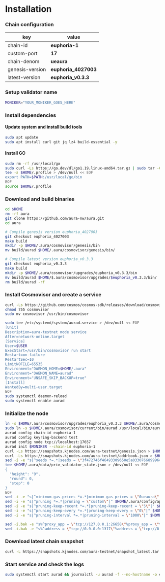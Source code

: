 # Installation

### Chain configuration

| key               | value                  |
| ----------------- | ---------------------- |
| chain-id          | **euphoria-1**        |
| custom-port       | **17**      |
| chain-denom       | **ueaura**     |
| genesis-version   | **euphoria_4027003** |
| latest-version    | **euphoria_v0.3.3**  |

### Setup validator name

```bash
MONIKER="YOUR_MONIKER_GOES_HERE"
```

### Install dependencies

#### Update system and install build tools

```bash
sudo apt update
sudo apt install curl git jq lz4 build-essential -y
```

#### Install GO

```bash
sudo rm -rf /usr/local/go
sudo curl -Ls https://go.dev/dl/go1.19.linux-amd64.tar.gz | sudo tar -C /usr/local -xz
tee -a $HOME/.profile > /dev/null << EOF
export PATH=$PATH:/usr/local/go/bin
EOF
source $HOME/.profile
```

### Download and build binaries

```bash
cd $HOME
rm -rf aura
git clone https://github.com/aura-nw/aura.git
cd aura

# Compile genesis version euphoria_4027003
git checkout euphoria_4027003
make build
mkdir -p $HOME/.aura/cosmovisor/genesis/bin
mv build/aurad $HOME/.aura/cosmovisor/genesis/bin/

# Compile latest version euphoria_v0.3.3
git checkout euphoria_v0.3.3
make build
mkdir -p $HOME/.aura/cosmovisor/upgrades/euphoria_v0.3.3/bin
mv build/aurad $HOME/$.aura/cosmovisor/upgrades/$euphoria_v0.3.3/bin/
rm build/aurad -rf
```

### Install Cosmovisor and create a service

```bash
curl -Ls https://github.com/cosmos/cosmos-sdk/releases/download/cosmovisor%2Fv1.3.0/cosmovisor-v1.3.0-linux-amd64.tar.gz | tar xz
chmod 755 cosmovisor
sudo mv cosmovisor /usr/bin/cosmovisor

sudo tee /etc/systemd/system/aurad.service > /dev/null << EOF
[Unit]
Description=aura-testnet node service
After=network-online.target
[Service]
User=$USER
ExecStart=/usr/bin/cosmovisor run start
Restart=on-failure
RestartSec=10
LimitNOFILE=65535
Environment="DAEMON_HOME=$HOME/.aura"
Environment="DAEMON_NAME=aurad"
Environment="UNSAFE_SKIP_BACKUP=true"
[Install]
WantedBy=multi-user.target
EOF
sudo systemctl daemon-reload
sudo systemctl enable aurad
```

### Initialize the node

```bash
ln -s $HOME/.aura/cosmovisor/upgrades/euphoria_v0.3.3 $HOME/.aura/cosmovisor/current
sudo ln -s $HOME/.aura/cosmovisor/current/bin/aurad /usr/local/bin/aurad
aurad config chain-id euphoria-1
aurad config keyring-backend test
aurad config node tcp://localhost:17657
aurad init $MONIKER --chain-id euphoria-1
curl -Ls https://snapshots.kjnodes.com/aura-testnet/genesis.json > $HOME/.aura/config/genesis.json
curl -Ls https://snapshots.kjnodes.com/aura-testnet/addrbook.json > $HOME/.aura/config/addrbook.json
sed -i -e "s|^seeds *=.*|seeds = \"3f472746f46493309650e5a033076689996c8881@aura-testnet.rpc.kjnodes.com:17659\"|" $HOME/.aura/config/config.toml
tee $HOME/.aura/data/priv_validator_state.json > /dev/null << EOF
{
  "height": "0",
  "round": 0,
  "step": 0
}
EOF
sed -i -e "s|^minimum-gas-prices *=.*|minimum-gas-prices = \"0ueaura\"|" $HOME/.aura/config/app.toml
sed -i -e "s|^pruning *=.*|pruning = \"custom\"|" $HOME/.aura/config/app.toml
sed -i -e "s|^pruning-keep-recent *=.*|pruning-keep-recent = \"5\"|" $HOME/.aura/config/app.toml
sed -i -e "s|^pruning-keep-every *=.*|pruning-keep-every = \"0\"|" $HOME/.aura/config/app.toml
sed -i -e "s|^pruning-interval *=.*|pruning-interval = \"1000\"|" $HOME/.aura/config/app.toml

sed -i.bak -e "s%^proxy_app = \"tcp://127.0.0.1:26658\"%proxy_app = \"tcp://127.0.0.1:17658\"%; s%^laddr = \"tcp://127.0.0.1:26657\"%laddr = \"tcp://127.0.0.1:17657\"%; s%^pprof_laddr = \"localhost:6060\"%pprof_laddr = \"localhost:17060\"%; s%^laddr = \"tcp://0.0.0.0:26656\"%laddr = \"tcp://0.0.0.0:17656\"%; s%^prometheus_listen_addr = \":26660\"%prometheus_listen_addr = \":17660\"%" $HOME/.aura/config/config.toml
sed -i.bak -e "s%^address = \"tcp://0.0.0.0:1317\"%address = \"tcp://0.0.0.0:17317\"%; s%^address = \":8080\"%address = \":17080\"%; s%^address = \"0.0.0.0:9090\"%address = \"0.0.0.0:17090\"%; s%^address = \"0.0.0.0:9091\"%address = \"0.0.0.0:17091\"%; s%^address = \"0.0.0.0:8545\"%address = \"0.0.0.0:17545\"%; s%^ws-address = \"0.0.0.0:8546\"%ws-address = \"0.0.0.0:17546\"%" $HOME/.aura/config/app.toml
```

### Download latest chain snapshot

```bash
curl -L https://snapshots.kjnodes.com/aura-testnet/snapshot_latest.tar.lz4 | lz4 -dc - | tar -xf - -C $HOME/.aura
```

### Start service and check the logs

```bash
sudo systemctl start aurad && journalctl -u aurad -f --no-hostname -o cat
```
